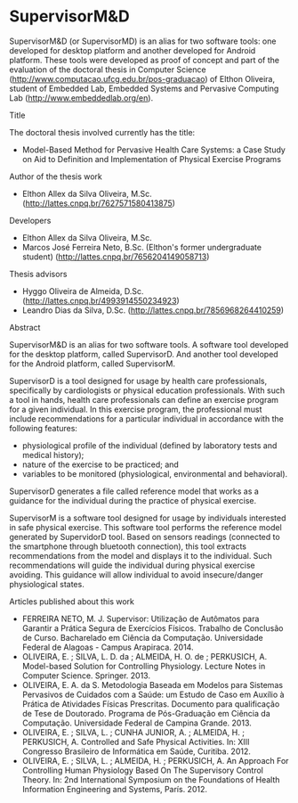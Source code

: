 SupervisorM&D
============

SupervisorM&D (or SupervisorMD) is an alias for two software tools: one developed for desktop platform and another developed for Android platform. These tools were developed as proof of concept and part of the evaluation of the doctoral thesis in Computer Science (http://www.computacao.ufcg.edu.br/pos-graduacao) of Elthon Oliveira, student of Embedded Lab, Embedded Systems and Pervasive Computing Lab (http://www.embeddedlab.org/en).

Title

The doctoral thesis involved currently has the title: 
- Model-Based Method for Pervasive Health Care Systems: a Case Study on Aid to Definition and Implementation of Physical Exercise Programs

Author of the thesis work
- Elthon Allex da Silva Oliveira, M.Sc. (http://lattes.cnpq.br/7627571580413875)

Developers
- Elthon Allex da Silva Oliveira, M.Sc.
- Marcos José Ferreira Neto, B.Sc. (Elthon's former undergraduate student) (http://lattes.cnpq.br/7656204149058713)

Thesis advisors
- Hyggo Oliveira de Almeida, D.Sc. (http://lattes.cnpq.br/4993914550234923)
- Leandro Dias da Silva, D.Sc. (http://lattes.cnpq.br/7856968264410259)

Abstract

SupervisorM&D is an alias for two software tools. A software tool developed for the desktop platform, called SupervisorD. And another tool developed for the Android platform, called SupervisorM.

SupervisorD is a tool designed for usage by health care professionals, specifically by cardiologists or physical education professionals. With such a tool in hands, health care professionals can define an exercise program for a given individual. In this exercise program, the professional must include recommendations for a particular individual in accordance with the following features: 
- physiological profile of the individual (defined by laboratory tests and medical history);
- nature of the exercise to be practiced; and 
- variables to be monitored (physiological, environmental and behavioral). 

SupervisorD generates a file called reference model that works as a guidance for the individual during the practice of physical exercise. 

SupervisorM is a software tool designed for usage by individuals interested in safe physical exercise. This software tool performs the reference model generated by SupervidorD tool. Based on sensors readings (connected to the smartphone through bluetooth connection), this tool extracts recommendations from the model and displays it to the individual. Such recommendations will guide the individual during physical exercise avoiding. This guidance will allow individual to avoid insecure/danger physiological states.

Articles published about this work
- FERREIRA NETO, M. J. Supervisor: Utilização de Autômatos para Garantir a Prática Segura de Exercícios Físicos. Trabalho de Conclusão de Curso. Bacharelado em Ciência da Computação. Universidade Federal de Alagoas - Campus Arapiraca. 2014.
- OLIVEIRA, E. ; SILVA, L. D. da ; ALMEIDA, H. O. de ; PERKUSICH, A. Model-based Solution for Controlling Physiology. Lecture Notes in Computer Science. Springer. 2013.
- OLIVEIRA, E. A. da S. Metodologia Baseada em Modelos para Sistemas Pervasivos de Cuidados com a Saúde: um Estudo de Caso em Auxílio à Prática de Atividades Físicas Prescritas. Documento para qualificação de Tese de Doutorado. Programa de Pós-Graduação em Ciência da Computação. Universidade Federal de Campina Grande. 2013.
- OLIVEIRA, E. ; SILVA, L. ; CUNHA JUNIOR, A. ; ALMEIDA, H. ; PERKUSICH, A. Controlled and Safe Physical Activities. In: XIII Congresso Brasileiro de Informática em Saúde, Curitiba. 2012.
- OLIVEIRA, E. ; SILVA, L. ; ALMEIDA, H. ; PERKUSICH, A. An Approach For Controlling Human Physiology Based On The Supervisory Control Theory. In: 2nd International Symposium on the Foundations of Health Information Engineering and Systems, París. 2012.
